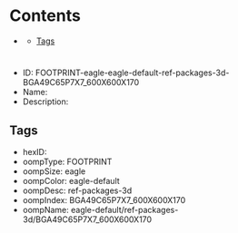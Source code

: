 



Contents
========

* [](#)
	* [Tags](#tags)

# 

- ID: FOOTPRINT-eagle-eagle-default-ref-packages-3d-BGA49C65P7X7_600X600X170
- Name: 
- Description: 

## Tags

- hexID: 
- oompType: FOOTPRINT
- oompSize: eagle
- oompColor: eagle-default
- oompDesc: ref-packages-3d
- oompIndex: BGA49C65P7X7_600X600X170
- oompName: eagle-default/ref-packages-3d/BGA49C65P7X7_600X600X170
